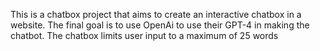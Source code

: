 This is a chatbox project that aims to create an interactive chatbox in a website.
The final goal is to use OpenAi to use their GPT-4 in making the chatbot.
The chatbox limits user input to a maximum of 25 words
